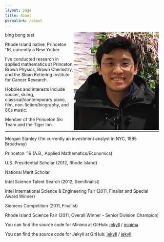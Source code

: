 ```yaml
---
layout: page
title: About
permalink: /about
---
```



<img align="right" src="/assets/Photo.jpg" class="img-responsive spacefloatedimage">

bing bong test

Rhode Island native, Princeton '16, currently a New Yorker.

I’ve conducted research in applied mathematics at Princeton, Brown Physics, Brown Chemistry, and the Sloan Kettering Institute for Cancer Research.

Hobbies and interests include soccer, skiing, classical/contemporary piano, film, non-fiction/biography, and 80s music.

Member of the Princeton Ski Team and the Tiger Inn.

---

<p></p>

Morgan Stanley (I’m currently an investment analyst in NYC, 1585 Broadway)

Princeton '16 (A.B., Applied Mathematics/Economics)

U.S. Presidential Scholar (2012, Rhode Island)

National Merit Scholar

Intel Science Talent Search (2012, Semifinalist)

Intel International Science & Engineering Fair (2011, Finalist and Special Award Winner)

Siemens Competition (2011, Finalist)

Rhode Island Science Fair (2011, Overall Winner - Senior Division Champion)

You can find the source code for Minima at GitHub:
[jekyll][jekyll-organization] /
[minima](https://github.com/jekyll/minima)

You can find the source code for Jekyll at GitHub:
[jekyll][jekyll-organization] /
[jekyll](https://github.com/jekyll/jekyll)


[jekyll-organization]: https://github.com/jekyll
